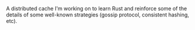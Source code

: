 
A distributed cache I'm working on to learn Rust and reinforce some of the details of some well-known strategies (gossip protocol, consistent hashing, etc).
